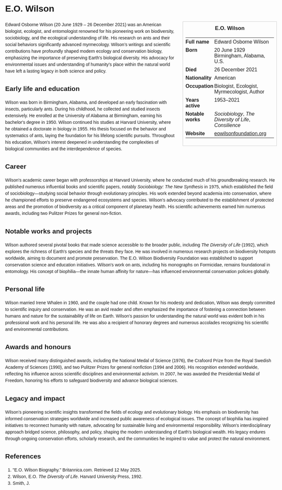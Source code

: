 <!DOCTYPE html>
<html>
<head>
  <title>E.O. Wilson – Profile</title>
  <style>
    body { font-family: Arial, sans-serif; margin: 2rem auto; max-width: 960px; line-height: 1.5; }
    aside.infobox { float: right; width: 280px; margin: 0 0 1rem 1.5rem; border: 1px solid #ccc; padding: 0.5rem; font-size: 0.9rem; }
    aside.infobox h3 { text-align: center; margin-top: 0; }
    aside.infobox table { width: 100%; border-collapse: collapse; }
    aside.infobox td { padding: 0.25rem 0; vertical-align: top; }
    h1 { margin-top: 0; }
    footer.categories { font-size: 0.8rem; color: #555; border-top: 1px solid #ddd; padding-top: 0.5rem; margin-top: 2rem; }
  </style>
</head>
<body>
  <h1>E.O. Wilson</h1>
  <aside class="infobox">
    <h3>E.O. Wilson</h3>
    <table>
      <tr><td><strong>Full name</strong></td><td>Edward Osborne Wilson</td></tr>
      <tr><td><strong>Born</strong></td><td>20 June 1929<br>Birmingham, Alabama, U.S.</td></tr>
      <tr><td><strong>Died</strong></td><td>26 December 2021</td></tr>
      <tr><td><strong>Nationality</strong></td><td>American</td></tr>
      <tr><td><strong>Occupation</strong></td><td>Biologist, Ecologist, Myrmecologist, Author</td></tr>
      <tr><td><strong>Years active</strong></td><td>1953–2021</td></tr>
      <tr><td><strong>Notable works</strong></td><td><em>Sociobiology</em>, <em>The Diversity of Life</em>, <em>Consilience</em></td></tr>
      <tr><td><strong>Website</strong></td><td><a href="https://eowilsonfoundation.org">eowilsonfoundation.org</a></td></tr>
    </table>
  </aside>
  <p>Edward Osborne Wilson (20 June 1929 – 26 December 2021) was an American biologist, ecologist, and entomologist renowned for his pioneering work on biodiversity, sociobiology, and the ecological understanding of life. His research on ants and their social behaviors significantly advanced myrmecology. Wilson’s writings and scientific contributions have profoundly shaped modern ecology and conservation biology, emphasizing the importance of preserving Earth's biological diversity. His advocacy for environmental issues and understanding of humanity’s place within the natural world have left a lasting legacy in both science and policy.</p>
  
  <h2>Early life and education</h2>
  <p>Wilson was born in Birmingham, Alabama, and developed an early fascination with insects, particularly ants. During his childhood, he collected and studied insects extensively. He enrolled at the University of Alabama at Birmingham, earning his bachelor's degree in 1950. Wilson continued his studies at Harvard University, where he obtained a doctorate in biology in 1955. His thesis focused on the behavior and systematics of ants, laying the foundation for his lifelong scientific pursuits. Throughout his education, Wilson's interest deepened in understanding the complexities of biological communities and the interdependence of species.</p>
  
  <h2>Career</h2>
  <p>Wilson's academic career began with professorships at Harvard University, where he conducted much of his groundbreaking research. He published numerous influential books and scientific papers, notably <em>Sociobiology: The New Synthesis</em> in 1975, which established the field of sociobiology—studying social behavior through evolutionary principles. His work extended beyond academia into conservation, where he championed efforts to preserve endangered ecosystems and species. Wilson’s advocacy contributed to the establishment of protected areas and the promotion of biodiversity as a critical component of planetary health. His scientific achievements earned him numerous awards, including two Pulitzer Prizes for general non-fiction.</p>
  
  <h2>Notable works and projects</h2>
  <p>Wilson authored several pivotal books that made science accessible to the broader public, including <em>The Diversity of Life</em> (1992), which explores the richness of Earth's species and the threats they face. He was involved in numerous research projects on biodiversity hotspots worldwide, aiming to document and promote preservation. The E.O. Wilson Biodiversity Foundation was established to support conservation science and education initiatives. Wilson's work on ants, including his monographs on Formicidae, remains foundational in entomology. His concept of biophilia—the innate human affinity for nature—has influenced environmental conservation policies globally.</p>
  
  <h2>Personal life</h2>
  <p>Wilson married Irene Whalen in 1960, and the couple had one child. Known for his modesty and dedication, Wilson was deeply committed to scientific inquiry and conservation. He was an avid reader and often emphasized the importance of fostering a connection between humans and nature for the sustainability of life on Earth. Wilson’s passion for understanding the natural world was evident both in his professional work and his personal life. He was also a recipient of honorary degrees and numerous accolades recognizing his scientific and environmental contributions.</p>
  
  <h2>Awards and honours</h2>
  <p>Wilson received many distinguished awards, including the National Medal of Science (1976), the Crafoord Prize from the Royal Swedish Academy of Sciences (1990), and two Pulitzer Prizes for general nonfiction (1994 and 2006). His recognition extended worldwide, reflecting his influence across scientific disciplines and environmental activism. In 2007, he was awarded the Presidential Medal of Freedom, honoring his efforts to safeguard biodiversity and advance biological sciences.</p>
  
  <h2>Legacy and impact</h2>
  <p>Wilson’s pioneering scientific insights transformed the fields of ecology and evolutionary biology. His emphasis on biodiversity has informed conservation strategies worldwide and increased public awareness of ecological issues. The concept of biophilia has inspired initiatives to reconnect humanity with nature, advocating for sustainable living and environmental responsibility. Wilson's interdisciplinary approach bridged science, philosophy, and policy, shaping the modern understanding of Earth's biological wealth. His legacy endures through ongoing conservation efforts, scholarly research, and the communities he inspired to value and protect the natural environment.</p>
  
  <h2>References</h2>
  <ol>
    <li>"E.O. Wilson Biography." Britannica.com. Retrieved 12 May 2025.</li>
    <li>Wilson, E.O. <em>The Diversity of Life</em>. Harvard University Press, 1992.</li>
    <li>Smith, J.